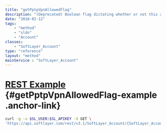 ```yaml
---
title: "getPptpVpnAllowedFlag"
description: "(Deprecated) Boolean flag dictating whether or not this account supports PPTP VPN Access."
date: "2018-02-12"
tags:
    - "method"
    - "sldn"
    - "Account"
classes:
    - "SoftLayer_Account"
type: "reference"
layout: "method"
mainService : "SoftLayer_Account"
---
```


# [REST Example](#getPptpVpnAllowedFlag-example) <a href="/article/rest/"><i class="fas fa-question"></i></a> {#getPptpVpnAllowedFlag-example .anchor-link} 
```bash
curl -g -u $SL_USER:$SL_APIKEY -X GET \
'https://api.softlayer.com/rest/v3.1/SoftLayer_Account/{SoftLayer_AccountID}/getPptpVpnAllowedFlag'
```
